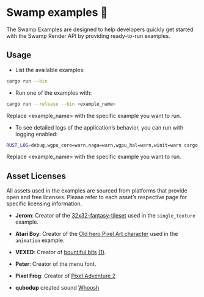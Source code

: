 # Swamp examples 🐊

The Swamp Examples are designed to help developers quickly get started with the Swamp Render API
by providing ready-to-run examples.

## Usage

- List the available examples:

```bash
cargo run --bin 
```

- Run one of the examples with:

```bash
cargo run --release --bin <example_name>
```
Replace <example_name> with the specific example you want to run.

- To see detailed logs of the application’s behavior, you can run with logging enabled:
```bash
RUST_LOG=debug,wgpu_core=warn,naga=warn,wgpu_hal=warn,winit=warn cargo run --example <example_name>
```
Replace <example_name> with the specific example you want to run.

## Asset Licenses

All assets used in the examples are sourced from platforms that provide open and free licenses.
Please refer to each asset’s respective page for specific licensing information.

- **Jerom**: Creator of the [32x32-fantasy-tileset](https://opengameart.org/content/32x32-fantasy-tileset) used in the
  `single_texture` example.
- **Atari Boy**: Creator of the [Old hero Pixel Art character](https://atari-boy.itch.io/oldherocharacter) used in the
  `animation` example.
- **VEXED**: Creator
  of [bountiful bits](https://v3x3d.itch.io/bountiful-bits) [(1)](https://opengameart.org/content/bountiful-bits-10x10-top-down-rpg-tiles).
- **Peter**: Creator of the menu font.
- **Pixel Frog**: Creator of [Pixel Adventure 2](https://pixelfrog-assets.itch.io/pixel-adventure-2)

- **qubodup** created sound [Whoosh](https://freesound.org/people/qubodup/sounds/60013/)
